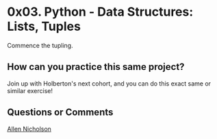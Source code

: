 # 0x03. Python - Data Structures: Lists, Tuples

Commence the tupling.

## How can you practice this same project?

Join up with Holberton's next cohort, and you can do this exact same or similar exercise!

## Questions or Comments

[Allen Nicholson](https://github.com/ranicholson)
